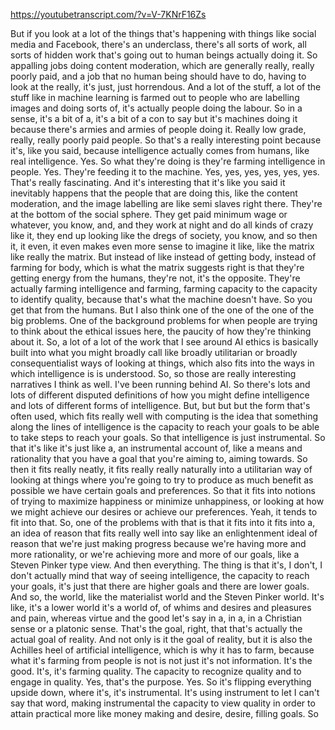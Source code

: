 https://youtubetranscript.com/?v=V-7KNrF16Zs

 But if you look at a lot of the things that's happening with things like social media and Facebook, there's an underclass, there's all sorts of work, all sorts of hidden work that's going out to human beings actually doing it. So appalling jobs doing content moderation, which are generally really, really poorly paid, and a job that no human being should have to do, having to look at the really, it's just, just horrendous. And a lot of the stuff, a lot of the stuff like in machine learning is farmed out to people who are labelling images and doing sorts of, it's actually people doing the labour. So in a sense, it's a bit of a, it's a bit of a con to say but it's machines doing it because there's armies and armies of people doing it. Really low grade, really, really poorly paid people. So that's a really interesting point because it's, like you said, because intelligence actually comes from humans, like real intelligence. Yes. So what they're doing is they're farming intelligence in people. Yes. They're feeding it to the machine. Yes, yes, yes, yes, yes, yes. That's really fascinating. And it's interesting that it's like you said it inevitably happens that the people that are doing this, like the content moderation, and the image labelling are like semi slaves right there. They're at the bottom of the social sphere. They get paid minimum wage or whatever, you know, and, and they work at night and do all kinds of crazy like it, they end up looking like the dregs of society, you know, and so then it, it even, it even makes even more sense to imagine it like, like the matrix like really the matrix. But instead of like instead of getting body, instead of farming for body, which is what the matrix suggests right is that they're getting energy from the humans, they're not, it's the opposite. They're actually farming intelligence and farming, farming capacity to the capacity to identify quality, because that's what the machine doesn't have. So you get that from the humans. But I also think one of the one of the one of the big problems. One of the background problems for when people are trying to think about the ethical issues here, the paucity of how they're thinking about it. So, a lot of a lot of the work that I see around AI ethics is basically built into what you might broadly call like broadly utilitarian or broadly consequentialist ways of looking at things, which also fits into the ways in which intelligence is is understood. So, so those are really interesting narratives I think as well. I've been running behind AI. So there's lots and lots of different disputed definitions of how you might define intelligence and lots of different forms of intelligence. But, but but but the form that's often used, which fits really well with computing is the idea that something along the lines of intelligence is the capacity to reach your goals to be able to take steps to reach your goals. So that intelligence is just instrumental. So that it's like it's just like a, an instrumental account of, like a means and rationality that you have a goal that you're aiming to, aiming towards. So then it fits really neatly, it fits really really naturally into a utilitarian way of looking at things where you're going to try to produce as much benefit as possible we have certain goals and preferences. So that it fits into notions of trying to maximize happiness or minimize unhappiness, or looking at how we might achieve our desires or achieve our preferences. Yeah, it tends to fit into that. So, one of the problems with that is that it fits into it fits into a, an idea of reason that fits really well into say like an enlightenment ideal of reason that we're just making progress because we're having more and more rationality, or we're achieving more and more of our goals, like a Steven Pinker type view. And then everything. The thing is that it's, I don't, I don't actually mind that way of seeing intelligence, the capacity to reach your goals, it's just that there are higher goals and there are lower goals. And so, the world, like the materialist world and the Steven Pinker world. It's like, it's a lower world it's a world of, of whims and desires and pleasures and pain, whereas virtue and the good let's say in a, in a, in a Christian sense or a platonic sense. That's the goal, right, that that's actually the actual goal of reality. And not only is it the goal of reality, but it is also the Achilles heel of artificial intelligence, which is why it has to farm, because what it's farming from people is not is not just it's not information. It's the good. It's, it's farming quality. The capacity to recognize quality and to engage in quality. Yes, that's the purpose. Yes. So it's flipping everything upside down, where it's, it's instrumental. It's using instrument to let I can't say that word, making instrumental the capacity to view quality in order to attain practical more like money making and desire, desire, filling goals. So